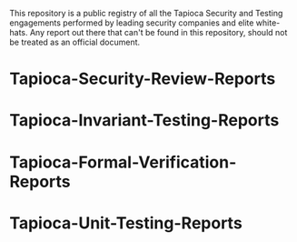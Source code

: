 This repository is a public registry of all the Tapioca Security and Testing engagements performed by leading security companies and elite white-hats. Any report out there that can't be found in this repository, should not be treated as an official document.


# Tapioca-Security-Review-Reports





# Tapioca-Invariant-Testing-Reports





# Tapioca-Formal-Verification-Reports





# Tapioca-Unit-Testing-Reports





